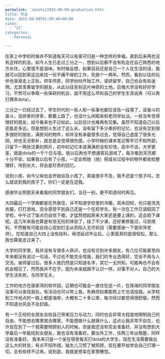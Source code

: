 ```yaml
---
permalink: '/posts/2015-06-09-graduation.html
title: 毕业
date: 2015-06-09T01:09:40+00:00
views:
  - "22"
categories:
  - Personal

---
```




在家上中学的时候并不知道每天可以有家可归是一种怎样的幸福，直到后来再也没有这样的机会。如今人生已走过三分之一，想到以后都不会有机会在自己熟悉的地方长住，心里很不是滋味。有时候会想，如果目前还是自己一个人在生活的话，我就可以回到家这边来找一份不痛不痒的工作，先做个一两年。然而，看到以往的玩伴也渐渐走上正轨，供车供房，同学纷纷开始工作，读研留学，自己也会有些迷惘。尤其羡慕留学的朋友，从此以往告别这片神奇的土地。后悔大学没有好好学习，不然可以争取一些保研的机会，就不用这么早和自己的学生生涯说再（可以再打两年dota）。

三分之一已经过去了，学生时代的一些人和一些事也都应该告一段落了，该奋斗的奋斗，该拼爹的拼爹，都要上路了，也没什么闲暇来和老同学扯淡。一些当年觉得很好的朋友，如今看来也不过如此，以后估计也难再有交集。虽然不知道自己以后还能走多远，但是想到人生过了这么长，没有留下多少美好的记忆，也没有交到很多很好的朋友，满房间的物件，却并没有承载很多过去，觉得自己虚度了很多光阴，却也无法弥补，就总是会觉得很伤感。小学时候的课本笔记等早已不知所踪，只留下一两张泛黄的照片，初中的记忆本该满满却没有珍惜，高中不谈，大学更差，就是dota的一千个日与夜。我以后再也不想通宵玩游戏了，每次看到天亮都十分不安。如果我以后有了小孩，一定会帮她（他）把成长过程中的物件都收拾整理好，待到长大，将会是珍贵的回忆。

说到小孩，如今父母也会开始谈及小孩了，真是措手不及，我不还是个孩子吗，怎么就说到我的孩子了。你们一定是在逗我。

感谢毕业照那天来看我的同学朋友们，当日一别，更不知道何时再见。

大四最后一个学期都是在外居住，并不知道学校里的冷暖。周末回校，也只是洗洗衣服，打打游戏，完全感受不到自己还是一个在校学生。有一次在工作日请假回了学校，中午过了饭点仍自信下楼，才猛然想起原来大家还是要上课的，这会刚下课呢。这几年来我也算是有惊无险的体验了，挂了不少课，还好重修能过，马哲顺利，不然极有可能自信心受到打击从而陷入无尽轮回（需要感谢一下窦庆萍老师）。在知道自己大四上没有挂科，毋须延迟毕业后，心里面真的是很轻松，那么我也算是走过来了。

大学的同学里，我并没有与很多人熟识，也没有交到许多朋友，有几位可能甚至四年来都没有说过一句话，不过也不能完全怪我，我们的专业选得好，完全不用与人交流。谢师宴过后，很多人我仍然是只知道名字，其它一无所知，可能再也不会有机会相见了，然而我并不在乎，因为本来就跟不认识一样。对事不对人，自己的大学生活失败，与同学无关。

工作的地方在唐家湾的软件园，近期也可能会一直住在这一片，在珠海的同学朋友没事可以来找我玩，有活动也可以带上我，有麻烦如果能帮上忙也请找我。从学校到工作地点的一路上都是海岸，大概有二十多公里，每次经过都觉得很舒服，然而不知道台风会不会封路。

有一个正经的女朋友会给自己带来压力与动力，同时也会非常大程度地限制自己的自由，不能想去哪里就去哪里，不能想做什么就做什么，这点让我非常不自在。也许现在到了一个我需要照顾别人的时候，但是我还没有完全准备好。并没有想到大学最后一年能找到女朋友，我也没有准备好。要出外工作，住两三年出租屋，同样没有准备好。 我本来只是一个呆在宿舍每天打dota的大学生，现在生活需要做出这么大的转变，有点不知所措。独生儿习惯了被照顾，现在要开始学会自己打理一切，总有些转不过来。说到底，我就是想呆在家里睡觉。
